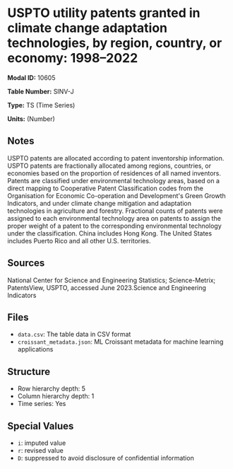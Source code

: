 # USPTO utility patents granted in climate change adaptation technologies, by region, country, or economy: 1998–2022

**Modal ID:** 10605

**Table Number:** SINV-J

**Type:** TS (Time Series)

**Units:** (Number)

## Notes

USPTO patents are allocated according to patent inventorship information. USPTO patents are fractionally allocated among regions, countries, or economies based on the proportion of residences of all named inventors. Patents are classified under environmental technology areas, based on a direct mapping to Cooperative Patent Classification codes from the Organisation for Economic Co-operation and Development's Green Growth Indicators, and under climate change mitigation and adaptation technologies in agriculture and forestry. Fractional counts of patents were assigned to each environmental technology area on patents to assign the proper weight of a patent to the corresponding environmental technology under the classification. China includes Hong Kong. The United States includes Puerto Rico and all other U.S. territories.

## Sources

National Center for Science and Engineering Statistics; Science-Metrix; PatentsView, USPTO, accessed June 2023.Science and Engineering Indicators

## Files

- `data.csv`: The table data in CSV format
- `croissant_metadata.json`: ML Croissant metadata for machine learning applications

## Structure

- Row hierarchy depth: 5
- Column hierarchy depth: 1
- Time series: Yes

## Special Values

- `i`: imputed value
- `r`: revised value
- `D`: suppressed to avoid disclosure of confidential information
